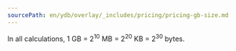 ```yaml
---
sourcePath: en/ydb/overlay/_includes/pricing/pricing-gb-size.md
---
```

In all calculations, 1 GB = 2<sup>10</sup> MB = 2<sup>20</sup> KB = 2<sup>30</sup> bytes.

